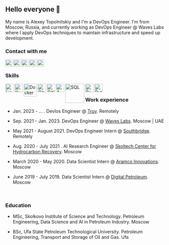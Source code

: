 ## Hello everyone 👋

My name is Alexey Topolnitskiy and I'm a DevOps Engineer. I'm from Moscow, Russia, and currently working as DevOps Engineer @ Waves Labs where I apply DevOps techniques to maintain infrastructure and speed up development.

### Contact with me

[<img align="left" alt="alexey-topolnitskiy-2b717817b | LinkedIn" width="22px" src="https://upload.wikimedia.org/wikipedia/commons/thumb/c/c9/Linkedin.svg/1200px-Linkedin.svg.png" />][linkedin]
[<img align="left" alt="rockstar__alex | Twitter" width="22px" src="https://i.imgur.com/gjxesPV.png" />][twitter]
[<img align="left" alt="rockstar_alex | Telegram" width="22px" src="https://upload.wikimedia.org/wikipedia/commons/thumb/8/83/Telegram_2019_Logo.svg/1920px-Telegram_2019_Logo.svg.png" />][telegram]
[<img align="left" alt="alexey.topolnitskiy | Facebook" width="22px" src="https://i.imgur.com/VgkNYXI.png" />][facebook]
[<img align="left" alt="alexey_topolnitskiy | Vk" width="22px" src="https://upload.wikimedia.org/wikipedia/commons/thumb/2/21/VK.com-logo.svg/1920px-VK.com-logo.svg.png" />][vk]


[linkedin]: https://linkedin.com/in/alexey-topolnitskiy-2b717817b
[twitter]: https://twitter.com/rockstar__alex
[telegram]: https://t.me/rockstar_alex
[facebook]: https://www.facebook.com/alexey.topolnitskiy
[vk]: https://vk.com/alexey_topolnitskiy

<br />

### Skills

<img align="left" alt="Linux" title="Linux" width="26px" src="https://upload.wikimedia.org/wikipedia/commons/thumb/3/35/Tux.svg/300px-Tux.svg.png" />
<img align="left" alt="Kubernetes" title="Kubernetes" width="26px" src="https://upload.wikimedia.org/wikipedia/commons/thumb/3/39/Kubernetes_logo_without_workmark.svg/168px-Kubernetes_logo_without_workmark.svg.png" />
<img align="left" alt="Docker" title="Docker" width="40px" src="https://cdn.worldvectorlogo.com/logos/docker.svg" />
<img align="left" alt="Git" title="Git" width="26px" src="https://git-scm.com/images/logos/downloads/Git-Icon-1788C.png" />
<img align="left" alt="Gitlab" title="Gitlab" width="26px" src="https://external-content.duckduckgo.com/iu/?u=https%3A%2F%2Fstrefakodera.pl%2Fwp-content%2Fuploads%2F2017%2F02%2FGitLab_Logo-1024x946.png&f=1&nofb=1" />
<img align="left" alt="AWS" title="AWS" width="26px" src="https://upload.wikimedia.org/wikipedia/commons/thumb/9/93/Amazon_Web_Services_Logo.svg/300px-Amazon_Web_Services_Logo.svg.png" />
<img align="left" alt="SQL" title="SQL" width="60px" src="https://upload.wikimedia.org/wikipedia/commons/8/87/Sql_data_base_with_logo.png" />
<img align="left" alt="PosgtrSQL" title="PosgtrSQL" width="26px" src="https://upload.wikimedia.org/wikipedia/commons/thumb/2/29/Postgresql_elephant.svg/1920px-Postgresql_elephant.svg.png" />
<img align="left" alt="Python" title="Python" width="26px" src="https://upload.wikimedia.org/wikipedia/commons/thumb/c/c3/Python-logo-notext.svg/1200px-Python-logo-notext.svg.png" />


<br />

### Work experience
* Jan. 2023 - ... . DevIos Engineer @ [Truv](https://truv.com/). Remotely

* Sep. 2021 - Jan. 2023. DevOps Engineer @ [Waves Labs](https://waveslabs.com/). Moscow | UAE

* May 2021 - August 2021. DevOps Engineer Intern @ [Southbridge](https://southbridge.io). Remotely

* Aug. 2020 - July 2021 . AI Research Engineer @ [Skoltech Center for Hydrocarbon Recovery](https://crei.skoltech.ru/schr). Moscow

* March 2020 - May 2020. Data Scientist Intern @ [Aramco Innovations](https://europe.aramco.com/en/creating-value/technology-and-innovation/research-centers/moscow-research-center#). Moscow

* June 2019 - July 2019. Data Scientist Intern @ [Digital Petroleum](https://petroleum.digital). Moscow

<br />

### Education

* MSc, Skolkovo Institute of Science and Technology. Petroleum Engineering, Data Science and AI in Petroleum Industry. Moscow

* BSc, Ufa State Petroleum Technological University. Petroleum Engineering, Transport and Storage of Oil and Gas. Ufa


<!--
**alexeytopolnitskiy/alexeytopolnitskiy** is a ✨ _special_ ✨ repository because its `README.md` (this file) appears on your GitHub profile.

Here are some ideas to get you started:

- 🔭 I’m currently working on ...
- 🌱 I’m currently learning ...
- 👯 I’m looking to collaborate on ...
- 🤔 I’m looking for help with ...
- 💬 Ask me about ...
- 📫 How to reach me: ...
- 😄 Pronouns: ...
- ⚡ Fun fact: ...
-->

